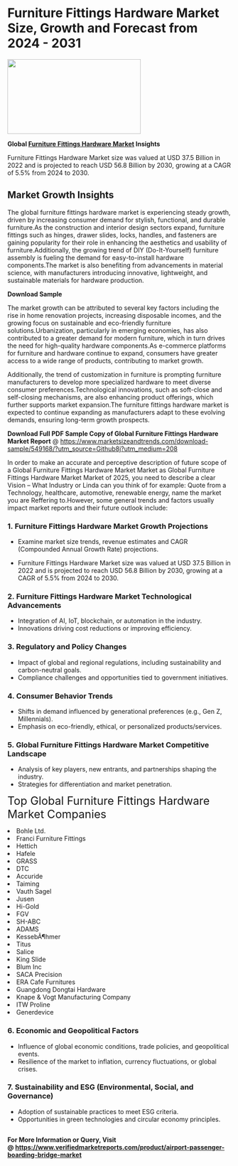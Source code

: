 <H1>Furniture Fittings Hardware Market Size, Growth and Forecast from 2024 - 2031</H1><img class="aligncenter size-medium wp-image-584254" src="https://thirdeyenews.in/wp-content/uploads/2024/09/Global-Market-Research-300x168.jpeg" alt="" width="300" height="168" /><p><strong>Global&nbsp;<a href="https://www.marketsizeandtrends.com/download-sample/549168/?utm_source=Github8j?utm_medium=208">Furniture Fittings Hardware Market</a> Insights</strong></p><p>Furniture Fittings Hardware Market size was valued at USD 37.5 Billion in 2022 and is projected to reach USD 56.8 Billion by 2030, growing at a CAGR of 5.5% from 2024 to 2030.</p><p><h2>Market Growth Insights</h2> <p>The global furniture fittings hardware market is experiencing steady growth, driven by increasing consumer demand for stylish, functional, and durable furniture.As the construction and interior design sectors expand, furniture fittings such as hinges, drawer slides, locks, handles, and fasteners are gaining popularity for their role in enhancing the aesthetics and usability of furniture.Additionally, the growing trend of DIY (Do-It-Yourself) furniture assembly is fueling the demand for easy-to-install hardware components.The market is also benefiting from advancements in material science, with manufacturers introducing innovative, lightweight, and sustainable materials for hardware production.</p> <p><strong>Download Sample</strong></p> <p>The market growth can be attributed to several key factors including the rise in home renovation projects, increasing disposable incomes, and the growing focus on sustainable and eco-friendly furniture solutions.Urbanization, particularly in emerging economies, has also contributed to a greater demand for modern furniture, which in turn drives the need for high-quality hardware components.As e-commerce platforms for furniture and hardware continue to expand, consumers have greater access to a wide range of products, contributing to market growth.</p> <p>Additionally, the trend of customization in furniture is prompting furniture manufacturers to develop more specialized hardware to meet diverse consumer preferences.Technological innovations, such as soft-close and self-closing mechanisms, are also enhancing product offerings, which further supports market expansion.The furniture fittings hardware market is expected to continue expanding as manufacturers adapt to these evolving demands, ensuring long-term growth prospects.</p> <p><span class=""><strong>Download Full PDF Sample Copy of Global Furniture Fittings Hardware Market Report</strong> @ <a href="https://www.marketsizeandtrends.com/download-sample/549168/?utm_source=Github8j?utm_medium=208" target="_blank">https://www.marketsizeandtrends.com/download-sample/549168/?utm_source=Github8j?utm_medium=208</a></span></p><p>In order to make an accurate and perceptive description of future scope of a Global&nbsp;Furniture Fittings Hardware Market Market as Global&nbsp;Furniture Fittings Hardware Market Market of 2025, you need to describe a clear Vision &ndash; What Industry or Linda can you think of for example: Quote from a Technology, healthcare, automotive, renewable energy, name the market you are Reffering to.However, some general trends and factors usually impact market reports and their future outlook include:</p><h3>1.&nbsp;<strong>Furniture Fittings Hardware Market Growth Projections</strong></h3><ul><li>Examine market size trends, revenue estimates and CAGR (Compounded Annual Growth Rate) projections.</li><li><p>Furniture Fittings Hardware Market size was valued at USD 37.5 Billion in 2022 and is projected to reach USD 56.8 Billion by 2030, growing at a CAGR of 5.5% from 2024 to 2030.</p></li></ul><h3>2.&nbsp;<strong>Furniture Fittings Hardware Market Technological Advancements</strong></h3><ul><li>Integration of AI, IoT, blockchain, or automation in the industry.</li><li>Innovations driving cost reductions or improving efficiency.</li></ul><h3>3.&nbsp;<strong>Regulatory and Policy Changes</strong></h3><ul><li>Impact of global and regional regulations, including sustainability and carbon-neutral goals.</li><li>Compliance challenges and opportunities tied to government initiatives.</li></ul><h3>4.&nbsp;<strong>Consumer Behavior Trends</strong></h3><ul><li>Shifts in demand influenced by generational preferences (e.g., Gen Z, Millennials).</li><li>Emphasis on eco-friendly, ethical, or personalized products/services.</li></ul><h3>5.&nbsp;<strong>Global Furniture Fittings Hardware Market Competitive Landscape</strong></h3><ul><li>Analysis of key players, new entrants, and partnerships shaping the industry.</li><li>Strategies for differentiation and market penetration.</li></ul><p data-pm-slice="1 1 []"><span style="color: inherit; font-family: inherit; font-size: 25px;">Top Global Furniture Fittings Hardware Market Companies</span></p><div class="" data-test-id=""><p><li>Bohle Ltd.</li><li> Franci Furniture Fittings</li><li> Hettich</li><li> Hafele</li><li> GRASS</li><li> DTC</li><li> Accuride</li><li> Taiming</li><li> Vauth Sagel</li><li> Jusen</li><li> Hi-Gold</li><li> FGV</li><li> SH-ABC</li><li> ADAMS</li><li> KessebÃ¶hmer</li><li> Titus</li><li> Salice</li><li> King Slide</li><li> Blum Inc</li><li> SACA Precision</li><li> ERA Cafe Furnitures</li><li> Guangdong Dongtai Hardware</li><li> Knape & Vogt Manufacturing Company</li><li> ITW Proline</li><li> Generdevice</li></p></div><h3>6.&nbsp;<strong>Economic and Geopolitical Factors</strong></h3><ul><li>Influence of global economic conditions, trade policies, and geopolitical events.</li><li>Resilience of the market to inflation, currency fluctuations, or global crises.</li></ul><h3>7.&nbsp;<strong>Sustainability and ESG (Environmental, Social, and Governance)</strong></h3><ul><li>Adoption of sustainable practices to meet ESG criteria.</li><li>Opportunities in green technologies and circular economy principles.</li></ul><h2><strong style="font-size: 14px;">For More Information or Query, Visit @&nbsp;</strong><a style="background-color: #ffffff; font-size: 14px;" href="https://www.marketsizeandtrends.com/report/furniture-fittings-hardware-market/" target="_blank">https://www.verifiedmarketreports.com/product/airport-passenger-boarding-bridge-market</a></h2>